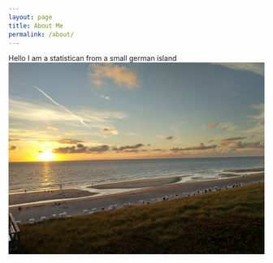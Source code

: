```yaml
---
layout: page
title: About Me
permalink: /about/
---
```


Hello I am a statistican from a small german island ![](/images/dest.png)

